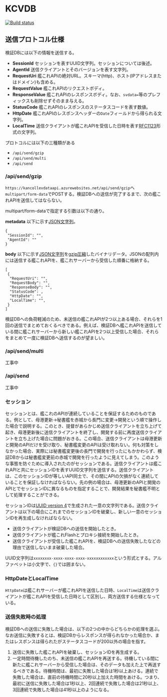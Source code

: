 # KCVDB

[![Build status](https://ci.appveyor.com/api/projects/status/hlkqwn71322y07v4?svg=true)](https://ci.appveyor.com/project/kancolleverifyteam/kcvdb-client)

## 送信プロトコル仕様
検証DBには以下の情報を送信する。
- **SessionId** セッションを表すUUID文字列。セッションについては後述。
- **AgentId** 送信クライアントとそのバージョンを表す文字列。
- **RequestUri** 艦これAPIの絶対URL。スキーマ(http)、ホスト(IPアドレスまたはドメイン)も含める。
- **RequestValue** 艦これAPIのリクエストボディ。
- **ResponseValue** 艦これAPIのレスポンスボディ。なお、`svdata=`等のプレフィックスも削除せずそのまま与える。
- **StatusCode** 艦これAPIのレスポンスのステータスコードを表す数値。
- **HttpDate** 艦これAPIのレスポンスヘッダーの`Date`フィールドから得られる文字列。
- **LocalTime** 送信クライアントが艦これAPIを受信した日時を表す[RFC1123](https://www.ietf.org/rfc/rfc1123.txt)形式の文字列。

プロトコルには以下の三種類がある
- `/api/send/gzip`
- `/api/send/multi`
- `/api/send`

### /api/send/gzip
`https://kancollevdataapi.azurewebsites.net/api/send/gzip`へ`multipart/form-data`でPOSTする。検証DBへの送信が完了するまで、次の艦これAPIを送信してはならない。

multipart/form-dataで指定する引数は以下の通り。

**metadata** 以下に示す[JSON文字列](https://www.ietf.org/rfc/rfc7159.txt)。
```
{
 "SessionId": "",
 "AgentId": ""
}
```

**body** 以下に示す[JSON文字列](https://www.ietf.org/rfc/rfc7159.txt)を[gzip圧縮](https://www.ietf.org/rfc/rfc1952.txt)したバイナリデータ。JSONの配列内には送信する艦これAPIを、艦これサーバーから受信した順番に格納する。
```
[
 {
  "RequestUri": "",
  "RequestBody": "",
  "ResponseBody": "",
  "StatusCode": ,
  "HttpDate": "",
  "LocalTime": "",
 }
]
```

検証DBへの負荷軽減のため、未送信の艦これAPIが2つ以上ある場合、それらを1回の送信でまとめておくるべきである。例えば、検証DBへ艦これAPIを送信している間に艦これサーバーから新しい艦これAPIを2つ以上受信した場合、それらをまとめて一度に検証DBへ送信するのが望ましい。

### /api/send/multi
工事中

### /api/send
工事中

### セッション
セッションとは、艦これのAPIが連続していることを保証するためのものである。例として、母港更新→秘書艦を赤城から長門に変更→開発という順で操作した場合で説明する。このとき、提督があらかじめ送信クライアントを立ち上げて起き、母港更新後に送信クライアントを終了し、開発する前に再度送信クライアントを立ち上げた場合に問題がおきる。この場合、送信クライアントは母港更新と開発のAPIだけを受け取り、秘書艦変更のAPIは受け取れない。何も対策をしなかった場合、実際には秘書艦変更後の長門で開発を行ったにもかかわらず、検証DBからは秘書艦変更前の赤城で開発を行ったように見えてしまう。このような事態を防ぐために導入されたのがセッションである。送信クライアントは艦これAPIと共にセッションIDを表すUUID文字列を送信する。送信クライアントは、このセッションIDが等しいAPI同士で、その間にAPIの欠損がなく連続していることを保証しなければならない。先の例の場合は、母港更新のAPIと開発のAPIとでセッションIDに異なるものを指定することで、開発結果を秘書艦不明として処理することができる。

セッションIDは[UUID version 4](https://www.ietf.org/rfc/rfc4122.txt)で生成された一意の文字列である。送信クライアントは以下の場合にこれまでのセッションIDを破棄し、新しい一意のセッションIDを再生成しなければならない。
- 送信クライアントが検証DBへの送信を開始したとき。
- 送信クライアントが艦これFlashとプロキシ接続を開始したとき。
- 送信クライアントが受信した艦これAPIを、検証DBへの送信失敗したなどの理由で送信しないまま破棄した場合。

UUID文字列は`xxxxxxxx-xxxx-xxxx-xxxx-xxxxxxxxxxxx`という形式とする。アルファベットは小文字で、`{}`では囲まない。

### HttpDateとLocalTime
`HttpDate`は艦これサーバーが艦これAPIを送信した日時、`LocalTime`は送信クライアントが艦これAPIを受信した日時として区別し、両方送信する仕様となっている。

### 送信失敗時の処理
検証DBへの送信に失敗した場合は、以下の2つの中からどちらかの処理を選ぶ。なお送信に失敗するとは、検証DBからレスポンスが得られなかった場合か、またはレスポンスは得られたがステータスコードが200以外の場合を指す。

1. 送信に失敗した艦これAPIを破棄し、セッションIDを再生成する。
2. 一定時間待機したのち、未送信の艦これAPIを再送する。待機している間に新たに艦これサーバーから受信した場合は、そのデータも加えた上で再送するべきである。待機時間は、最初に失敗した場合は1秒以上あける。連続で失敗した場合は、直前の待機時間に20秒以上加えた時間をあける。つまり、最初に送信に失敗した場合は1秒以上、2回連続で失敗した場合は21秒以上、3回連続で失敗した場合は41秒以上のようになる。
